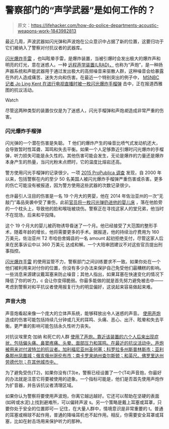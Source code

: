 # 警察部门的“声学武器”是如何工作的？

> 原文：<https://lifehacker.com/how-do-police-departments-acoustic-weapons-work-1843982813>

最近几周，声波武器如闪光弹和声波炮在公众意识中占据了新的位置，这要归功于它们被纳入了警察对付抗议者的武器库。

[闪光爆炸手雷](https://www.prevention.com/health/a32757232/what-is-flash-bang-grenade/?utm_medium=social-media&utm_source=twitter&utm_campaign=socialflowTWPVN) ，也叫眩晕手雷，是爆炸装置，当被引爆时会发出极大的爆炸声和明亮的灯光，意在迷惑人。一种 [远程声学装置(LRAD)，](https://pitchfork.com/thepitch/understanding-the-lrad-the-sound-cannon-police-are-using-at-protests-and-how-to-protect-yourself-from-it/?verso=true) 也称为“声炮”，是一种扬声器系统和声能武器用于通过发出极大的高频噪音来驱散人群，这种噪音会给暴露在外的人造成痛苦、迷失方向和伤害。在最近一个特别突出的例子中， [MSNBC 记者 Jo Ling Kent 在进行电视直播时被一枚闪光爆炸手榴弹](https://twitter.com/MSNBC/status/1267721172050984960?ref_src=twsrc%5Etfw%7Ctwcamp%5Etweetembed%7Ctwterm%5E1267721172050984960&ref_url=https%3A%2F%2Fwww.prevention.com%2Fhealth%2Fa32757232%2Fwhat-is-flash-bang-grenade%2F) 击中，正在报道西雅图的抗议活动。

Watch

尽管这两种类型的装置仅仅是为了迷惑人，闪光手榴弹和声炮*能*造成非常严重的伤害。

### 闪光爆炸手榴弹

闪光弹的一个潜在伤害是失聪。 T 他们的爆炸产生的噪音比喷气式发动机还大，会导致暂时性耳聋、耳鸣和失去平衡。如果一个人足够靠近引爆时闪光爆炸的手榴弹，听力损失可能是永久性的。其他伤害可能会发生，无论是爆炸的力量还是爆炸本身产生的热量，当闪光粉末点燃时，它的温度比熔岩还高。

警方使用闪光手榴弹的记录很少。一项 [2015 ProPublica 调查](https://www.propublica.org/article/flashbangs) 发现，自 2000 年以来，包括警察在内的至少 50 名美国人被闪光爆炸手榴弹严重伤害或杀害。更多的伤亡可能没有被报道，因为警方使用这些武器的次数记录很少。

也许最引人注目的伤害是一名 19 个月大的男婴，他在 2014 年佐治亚州的一次“无敲门”毒品突袭中受了重伤，此前[官员将一枚闪光弹扔进他的婴儿床](https://www.ajc.com/news/crime--law/new-65m-settlement-for-parents-georgia-toddler-injured-raid/fqRsNpwZnOsJxwZtbXVLZP/) ，落在他脸旁的一个枕头上，导致他的脸和喉咙被烧伤。警察正在寻找这家人的堂兄弟，他当时不在现场，后来和平投降。

这个 19 个月大的婴儿被药物诱导昏迷了一个月。他已经接受了大范围的整形手术，随着年龄的增长，他将需要更多的手术。据报道，他的持续治疗费用为 160 万美元，佐治亚州 T2 市哈伯舍姆县的一名 amount 起初拒绝支付，尽管这家人后来在民事诉讼中以 360 万美元 达成和解。一个大陪审团建议不对这些官员提出刑事指控。

[闪光爆炸手雷](https://www.opb.org/radio/programs/thinkoutloud/segment/what-is-a-flash-bang/) 的使用监管不力，警察部门之间训练要求不一致。如果你处在一个他们被利用来对付你的位置，你没有多少办法来保护自己免受他们最糟糕的影响。一些消息来源建议戴耳塞来防止噪音；其他人指出，如果耳塞在快速变化的情况下降低了你的听力，c 会让你变得脆弱。你最多能做的就是首先努力避免被击中——考虑到警察对和平抗议者使用报复行为的明显偏好，这说起来容易做起来难。

### 声音大炮

声音炮看起来像一个庞大的立体声系统，能够释放出令人迷惑的声音。 [使用声炮](https://pitchfork.com/thepitch/understanding-the-lrad-the-sound-cannon-police-are-using-at-protests-and-how-to-protect-yourself-from-it/?verso=true) 造成的伤害可能包括持续几分钟或几天的耳鸣、头痛、恶心、出汗、眩晕和失去平衡。更严重的影响可能包括永久性听力丧失。

对抗议埃里克·加纳 和死亡的人群 [使用了声炮，靠近该装置的六个人后来出现症状，包括偏头痛、鼻窦疼痛、头晕、面部压力和耳鸣。在最近的抗议活动中，声炮被用来对付波特兰的抗议者。加利福尼亚州圣何塞；科罗拉多州斯普林斯市；亚利桑那州凤凰城；俄亥俄州哥伦布市；南卡罗来纳州查尔斯顿；和英尺。佛罗里达州劳德代尔；在其他城市中。](https://www.nytimes.com/2017/06/01/nyregion/sound-cannon-protest-lawsuit-long-range-acoustic-device.html)

为了避免受伤(T2)，如果你没有(T3)e，警察已经设置了一个(T4)声音炮，你最好的办法就是注意它将要被使用的迹象。一个指标可能是，他们是否首先使用声炮作为扩音器，并告诉抗议者清理区域。

如果你认为警察将要使用声波炮，你离它越远越好。它还可以帮助在坚硬的表面(如砖或水泥)上找到避难所，可以偏转声波 s。另一个策略是戴上耳塞或耳罩，只要你处于安全的位置即可— 记住，在大量人群中，情境意识是非常重要的 t。普通的耳塞或棉球不起作用，普通的降噪耳机也不起作用。相反，你需要安全耳罩或耳塞，比如在射击场用来保护听力的那种。